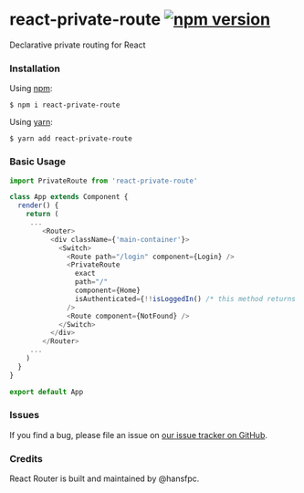 # react-private-route [![npm version](https://badge.fury.io/js/react-private-route.svg)](https://badge.fury.io/js/react-private-route) 

Declarative private routing for React


### Installation

Using [npm](https://www.npmjs.com/):

    $ npm i react-private-route


Using [yarn](https://yarnpkg.com/):

    $ yarn add react-private-route


### Basic Usage

```js
import PrivateRoute from 'react-private-route'

class App extends Component {
  render() {
    return (
     ...
        <Router>
          <div className={'main-container'}>
            <Switch>
              <Route path="/login" component={Login} />
              <PrivateRoute
                exact
                path="/"
                component={Home}
                isAuthenticated={!!isLoggedIn() /* this method returns true or false */}
              />
              <Route component={NotFound} />
            </Switch>
          </div>
        </Router>
     ...
    )
  }
}

export default App
```

### Issues

If you find a bug, please file an issue on [our issue tracker on GitHub](https://github.com/hansfpc/react-private-route/issues).

### Credits

React Router is built and maintained by @hansfpc.
